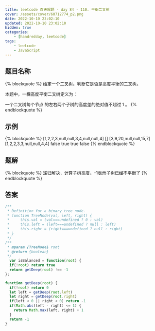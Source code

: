 ```yaml
---
title: leetcode 百天解题 - day 84 - 110. 平衡二叉树
cover: /assets/cover/60712774_p2.png
date: 2022-10-10 23:02:10
updated: 2022-10-10 23:02:10
hidden: true
categories:
    - [handredday, leetcode]
tags:
    - leetcode
    - JavaScript
---
```


## 题目名称

{% blockquote %}
给定一个二叉树，判断它是否是高度平衡的二叉树。

本题中，一棵高度平衡二叉树定义为：

一个二叉树每个节点 的左右两个子树的高度差的绝对值不超过 1 。
{% endblockquote %}

## 示例

{% blockquote %}
[1,2,2,3,null,null,3,4,null,null,4]
[]
[3,9,20,null,null,15,7]
[1,2,2,3,3,null,null,4,4]
false
true
true
false
{% endblockquote %}


## 题解


{% blockquote %}
递归解决，计算子树高度，-1表示子树已经不平衡了
{% endblockquote %}

## 答案

~~~js
/**
 * Definition for a binary tree node.
 * function TreeNode(val, left, right) {
 *     this.val = (val===undefined ? 0 : val)
 *     this.left = (left===undefined ? null : left)
 *     this.right = (right===undefined ? null : right)
 * }
 */
/**
 * @param {TreeNode} root
 * @return {boolean}
 */
  var isBalanced = function(root) {
  if(!root) return true
  return getDeep(root) !== -1
};

function getDeep(root) {
  if(!root) return 0
  let left = getDeep(root.left)
  let right = getDeep(root.right)
  if(left < 0 || right < 0) return -1
  if(Math.abs(left - right) <= 1) {
    return Math.max(left, right) + 1
  }
  return -1
}
~~~